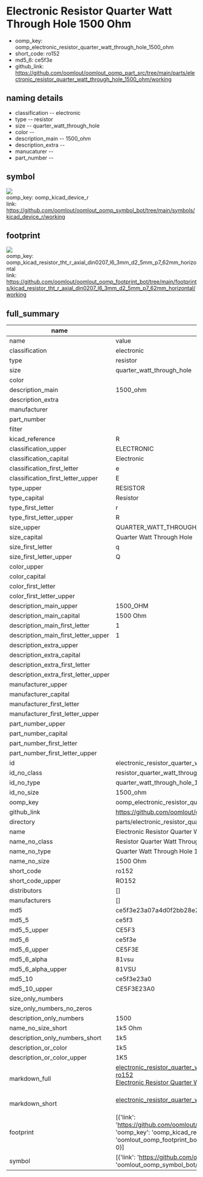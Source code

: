 # Electronic Resistor Quarter Watt Through Hole 1500 Ohm

  
* oomp_key: oomp_electronic_resistor_quarter_watt_through_hole_1500_ohm 
* short_code: ro152
* md5_6: ce5f3e  
* github_link: https://github.com/oomlout/oomlout_oomp_part_src/tree/main/parts/electronic_resistor_quarter_watt_through_hole_1500_ohm/working  
## naming details
* classification -- electronic
* type -- resistor
* size -- quarter_watt_through_hole
* color -- 
* description_main -- 1500_ohm
* description_extra -- 
* manucaturer -- 
* part_number -- 



## symbol

![](symbol/{index}}/working/working_600.png)  
oomp_key: oomp_kicad_device_r  
link: https://github.com/oomlout/oomlout_oomp_symbol_bot/tree/main/symbols/kicad_device_r/working  

## footprint

![](footprint/{index}/working/working_600.png)  
oomp_key: oomp_kicad_resistor_tht_r_axial_din0207_l6_3mm_d2_5mm_p7_62mm_horizontal  
link: https://github.com/oomlout/oomlout_oomp_footprint_bot/tree/main/footprints/kicad_resistor_tht_r_axial_din0207_l6_3mm_d2_5mm_p7_62mm_horizontal/working  

## full_summary
| name | value | 
| --- | --- | 
| name | value | 
| classification | electronic | 
| type | resistor | 
| size | quarter_watt_through_hole | 
| color |  | 
| description_main | 1500_ohm | 
| description_extra |  | 
| manufacturer |  | 
| part_number |  | 
| filter |  | 
| kicad_reference | R | 
| classification_upper | ELECTRONIC | 
| classification_capital | Electronic | 
| classification_first_letter | e | 
| classification_first_letter_upper | E | 
| type_upper | RESISTOR | 
| type_capital | Resistor | 
| type_first_letter | r | 
| type_first_letter_upper | R | 
| size_upper | QUARTER_WATT_THROUGH_HOLE | 
| size_capital | Quarter Watt Through Hole | 
| size_first_letter | q | 
| size_first_letter_upper | Q | 
| color_upper |  | 
| color_capital |  | 
| color_first_letter |  | 
| color_first_letter_upper |  | 
| description_main_upper | 1500_OHM | 
| description_main_capital | 1500 Ohm | 
| description_main_first_letter | 1 | 
| description_main_first_letter_upper | 1 | 
| description_extra_upper |  | 
| description_extra_capital |  | 
| description_extra_first_letter |  | 
| description_extra_first_letter_upper |  | 
| manufacturer_upper |  | 
| manufacturer_capital |  | 
| manufacturer_first_letter |  | 
| manufacturer_first_letter_upper |  | 
| part_number_upper |  | 
| part_number_capital |  | 
| part_number_first_letter |  | 
| part_number_first_letter_upper |  | 
| id | electronic_resistor_quarter_watt_through_hole_1500_ohm | 
| id_no_class | resistor_quarter_watt_through_hole_1500_ohm | 
| id_no_type | quarter_watt_through_hole_1500_ohm | 
| id_no_size | 1500_ohm | 
| oomp_key | oomp_electronic_resistor_quarter_watt_through_hole_1500_ohm | 
| github_link | https://github.com/oomlout/oomlout_oomp_part_src/tree/main/parts/electronic_resistor_quarter_watt_through_hole_1500_ohm/working | 
| directory | parts/electronic_resistor_quarter_watt_through_hole_1500_ohm | 
| name | Electronic Resistor Quarter Watt Through Hole 1500 Ohm | 
| name_no_class | Resistor Quarter Watt Through Hole 1500 Ohm | 
| name_no_type | Quarter Watt Through Hole 1500 Ohm | 
| name_no_size | 1500 Ohm | 
| short_code | ro152 | 
| short_code_upper | RO152 | 
| distributors | [] | 
| manufacturers | [] | 
| md5 | ce5f3e23a07a4d0f2bb28e2640c86819 | 
| md5_5 | ce5f3 | 
| md5_5_upper | CE5F3 | 
| md5_6 | ce5f3e | 
| md5_6_upper | CE5F3E | 
| md5_6_alpha | 81vsu | 
| md5_6_alpha_upper | 81VSU | 
| md5_10 | ce5f3e23a0 | 
| md5_10_upper | CE5F3E23A0 | 
| size_only_numbers |  | 
| size_only_numbers_no_zeros |  | 
| description_only_numbers | 1500 | 
| name_no_size_short | 1k5 Ohm | 
| description_only_numbers_short | 1k5 | 
| description_or_color | 1k5 | 
| description_or_color_upper | 1K5 | 
| markdown_full | [electronic_resistor_quarter_watt_through_hole_1500_ohm](https://github.com/oomlout/oomlout_oomp_part_src/tree/main/parts/electronic_resistor_quarter_watt_through_hole_1500_ohm/working)<br>[ro152](https://github.com/oomlout/oomlout_oomp_part_src/tree/main/parts/electronic_resistor_quarter_watt_through_hole_1500_ohm/working)<br>[Electronic Resistor Quarter Watt Through Hole 1500 Ohm](https://github.com/oomlout/oomlout_oomp_part_src/tree/main/parts/electronic_resistor_quarter_watt_through_hole_1500_ohm/working)<br><br> | 
| markdown_short | [electronic_resistor_quarter_watt_through_hole_1500_ohm](https://github.com/oomlout/oomlout_oomp_part_src/tree/main/parts/electronic_resistor_quarter_watt_through_hole_1500_ohm/working)<br><br> | 
| footprint | [{'link': 'https://github.com/oomlout/oomlout_oomp_footprint_bot/tree/main/foootprntss/kicad_resistor_tht_r_axial_din0207_l6_3mm_d2_5mm_p7_62mm_horizontal', 'oomp_key': 'oomp_kicad_resistor_tht_r_axial_din0207_l6_3mm_d2_5mm_p7_62mm_horizontal', 'directory': 'oomlout_oomp_footprint_bot/footprints/kicad_resistor_tht_r_axial_din0207_l6_3mm_d2_5mm_p7_62mm_horizontal//working/working.kicad_mod', 'index': 0}] | 
| symbol | [{'link': 'https://github.com/oomlout/oomlout_oomp_symbol_bot/tree/main/symbols/kicad_device_r', 'oomp_key': 'oomp_kicad_device_r', 'directory': 'oomlout_oomp_symbol_bot/symbols/kicad_device_r//working/working.kicad_sym', 'index': 0}] | 
